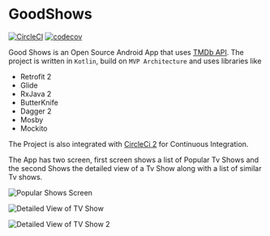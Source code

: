 # GoodShows
[![CircleCI](https://circleci.com/gh/rishabh876/GoodShows.svg?style=svg)](https://circleci.com/gh/rishabh876/GoodShows)
[![codecov](https://codecov.io/gh/rishabh876/GoodShows/branch/master/graph/badge.svg)](https://codecov.io/gh/rishabh876/GoodShows)

Good Shows is an Open Source Android App that uses [TMDb API](https://developers.themoviedb.org). 
The project is written in `Kotlin`, build on `MVP Architecture` and uses libraries like
- Retrofit 2
- Glide
- RxJava 2
- ButterKnife
- Dagger 2
- Mosby
- Mockito

The Project is also integrated with [CircleCi 2](https://circleci.com/gh/rishabh876/GoodShows) for Continuous Integration. 

The App has two screen, first screen shows a list of Popular Tv Shows and the second Shows the detailed view of a Tv Show along with a list of similar Tv shows. 

![Popular Shows Screen](https://i.imgur.com/YaVKZpm.png)

![Detailed View of TV Show](https://i.imgur.com/7y0Ddkw.jpg)

![Detailed View of TV Show 2](https://i.imgur.com/RmbjuFJ.jpg)


